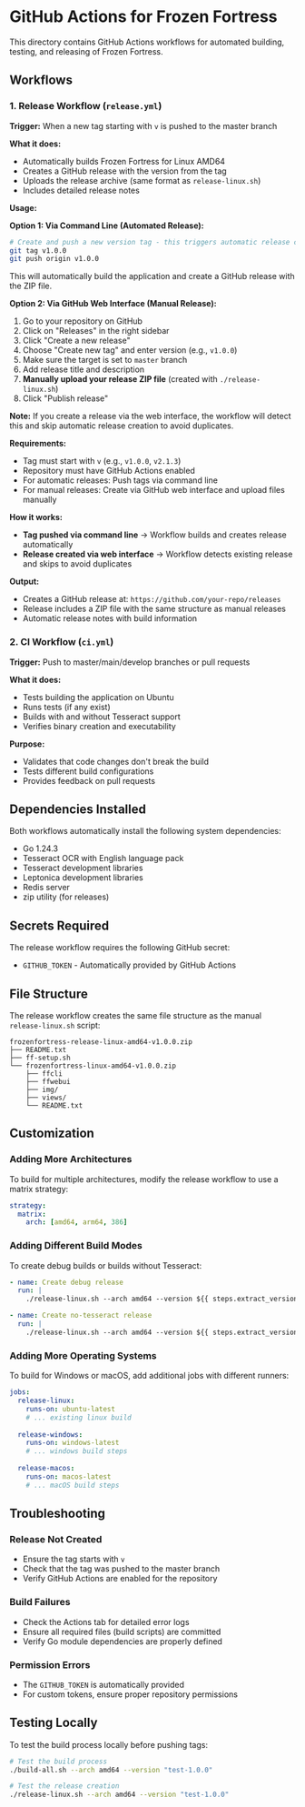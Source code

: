 # GitHub Actions for Frozen Fortress

This directory contains GitHub Actions workflows for automated building, testing, and releasing of Frozen Fortress.

## Workflows

### 1. Release Workflow (`release.yml`)

**Trigger:** When a new tag starting with `v` is pushed to the master branch

**What it does:**
- Automatically builds Frozen Fortress for Linux AMD64
- Creates a GitHub release with the version from the tag
- Uploads the release archive (same format as `release-linux.sh`)
- Includes detailed release notes

**Usage:**

**Option 1: Via Command Line (Automated Release):**
```bash
# Create and push a new version tag - this triggers automatic release creation
git tag v1.0.0
git push origin v1.0.0
```
This will automatically build the application and create a GitHub release with the ZIP file.

**Option 2: Via GitHub Web Interface (Manual Release):**
1. Go to your repository on GitHub
2. Click on "Releases" in the right sidebar
3. Click "Create a new release"
4. Choose "Create new tag" and enter version (e.g., `v1.0.0`)
5. Make sure the target is set to `master` branch
6. Add release title and description
7. **Manually upload your release ZIP file** (created with `./release-linux.sh`)
8. Click "Publish release"

**Note:** If you create a release via the web interface, the workflow will detect this and skip automatic release creation to avoid duplicates.

**Requirements:**
- Tag must start with `v` (e.g., `v1.0.0`, `v2.1.3`)
- Repository must have GitHub Actions enabled
- For automatic releases: Push tags via command line
- For manual releases: Create via GitHub web interface and upload files manually

**How it works:**
- **Tag pushed via command line** → Workflow builds and creates release automatically
- **Release created via web interface** → Workflow detects existing release and skips to avoid duplicates

**Output:**
- Creates a GitHub release at: `https://github.com/your-repo/releases`
- Release includes a ZIP file with the same structure as manual releases
- Automatic release notes with build information

### 2. CI Workflow (`ci.yml`)

**Trigger:** Push to master/main/develop branches or pull requests

**What it does:**
- Tests building the application on Ubuntu
- Runs tests (if any exist)
- Builds with and without Tesseract support
- Verifies binary creation and executability

**Purpose:**
- Validates that code changes don't break the build
- Tests different build configurations
- Provides feedback on pull requests

## Dependencies Installed

Both workflows automatically install the following system dependencies:
- Go 1.24.3
- Tesseract OCR with English language pack
- Tesseract development libraries
- Leptonica development libraries  
- Redis server
- zip utility (for releases)

## Secrets Required

The release workflow requires the following GitHub secret:
- `GITHUB_TOKEN` - Automatically provided by GitHub Actions

## File Structure

The release workflow creates the same file structure as the manual `release-linux.sh` script:

```
frozenfortress-release-linux-amd64-v1.0.0.zip
├── README.txt
├── ff-setup.sh
└── frozenfortress-linux-amd64-v1.0.0.zip
    ├── ffcli
    ├── ffwebui
    ├── img/
    ├── views/
    └── README.txt
```

## Customization

### Adding More Architectures

To build for multiple architectures, modify the release workflow to use a matrix strategy:

```yaml
strategy:
  matrix:
    arch: [amd64, arm64, 386]
```

### Adding Different Build Modes

To create debug builds or builds without Tesseract:

```yaml
- name: Create debug release
  run: |
    ./release-linux.sh --arch amd64 --version ${{ steps.extract_version.outputs.version }} --debug

- name: Create no-tesseract release  
  run: |
    ./release-linux.sh --arch amd64 --version ${{ steps.extract_version.outputs.version }} --notesseract
```

### Adding More Operating Systems

To build for Windows or macOS, add additional jobs with different runners:

```yaml
jobs:
  release-linux:
    runs-on: ubuntu-latest
    # ... existing linux build
    
  release-windows:
    runs-on: windows-latest
    # ... windows build steps
    
  release-macos:
    runs-on: macos-latest
    # ... macOS build steps
```

## Troubleshooting

### Release Not Created
- Ensure the tag starts with `v`
- Check that the tag was pushed to the master branch
- Verify GitHub Actions are enabled for the repository

### Build Failures
- Check the Actions tab for detailed error logs
- Ensure all required files (build scripts) are committed
- Verify Go module dependencies are properly defined

### Permission Errors
- The `GITHUB_TOKEN` is automatically provided
- For custom tokens, ensure proper repository permissions

## Testing Locally

To test the build process locally before pushing tags:

```bash
# Test the build process
./build-all.sh --arch amd64 --version "test-1.0.0"

# Test the release creation
./release-linux.sh --arch amd64 --version "test-1.0.0"
```
